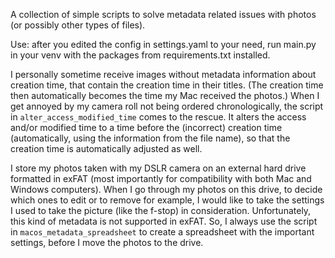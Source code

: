 A collection of simple scripts to solve metadata related issues with photos (or possibly other types of files).

Use: after you edited the config in settings.yaml to your need, run main.py in your venv with the packages from requirements.txt installed.

I personally sometime receive images without metadata information about creation time, that contain the creation time in their titles. (The creation time then automatically becomes the time my Mac received the photos.) When I get annoyed by my camera roll not being ordered chronologically, the script in `alter_access_modified_time` comes to the rescue. It alters the access and/or modified time to a time before the (incorrect) creation time (automatically, using the information from the file name), so that the creation time is automatically adjusted as well.

I store my photos taken with my DSLR camera on an external hard drive formatted in exFAT (most importantly for compatibility with both Mac and Windows computers). When I go through my photos on this drive, to decide which ones to edit or to remove for example, I would like to take the settings I used to take the picture (like the f-stop) in consideration. Unfortunately, this kind of metadata is not supported in exFAT. So, I always use the script in `macos_metadata_spreadsheet` to create a spreadsheet with the important settings, before I move the photos to the drive.
